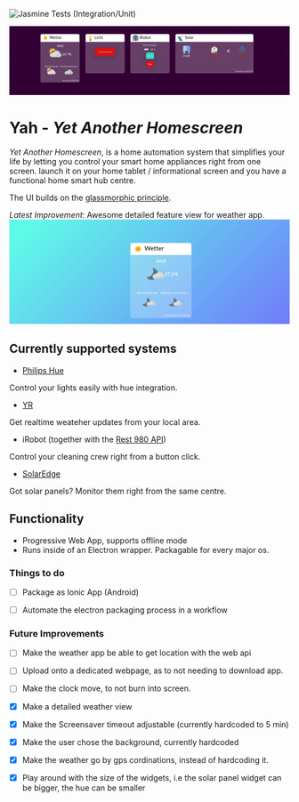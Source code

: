 ![Jasmine Tests (Integration/Unit)](https://github.com/Rebstorm/yah/workflows/Jasmine%20Tests%20(Integration/Unit)/badge.svg)

![YAH](yah5.gif)
# Yah - _Yet Another Homescreen_
 _Yet Another Homescreen_, is a home automation system that simplifies your life by letting you control your smart home appliances right from one screen. 
 launch it on your home tablet / informational screen and you have a functional home smart hub centre. 
 
 The UI builds on the [glassmorphic principle](https://uxdesign.cc/glassmorphism-in-user-interfaces-1f39bb1308c9). 

_Latest Improvement_: Awesome detailed feature view for weather app.
![Weather Detail view](yah-detail-weather-view.gif)
 
## Currently supported systems
- [Philips Hue](https://www.philips-hue.com/)
 
 Control your lights easily with hue integration.

- [YR](https://www.yr.no/)

Get realtime weateher updates from your local area.


- iRobot (together with the [Rest 980 API](https://github.com/koalazak/rest980))

Control your cleaning crew right from a button click.


- [SolarEdge](https://www.solaredge.com/)

Got solar panels? Monitor them right from the same centre. 

## Functionality
- Progressive Web App, supports offline mode
- Runs inside of an Electron wrapper. Packagable for every major os.

### Things to do
- [ ] Package as Ionic App (Android)
- [ ] Automate the electron packaging process in a workflow 


### Future Improvements
- [ ] Make the weather app be able to get location with the web api
- [ ] Upload onto a dedicated webpage, as to not needing to download app.
- [ ] Make the clock move, to not burn into screen.
- [x] Make a detailed weather view
- [x] Make the Screensaver timeout adjustable (currently hardcoded to 5 min)
- [x] Make the user chose the background, currently hardcoded
- [x] Make the weather go by gps cordinations, instead of hardcoding it. 
- [x] Play around with the size of the widgets, i.e the solar panel widget can be bigger, the hue can be smaller


